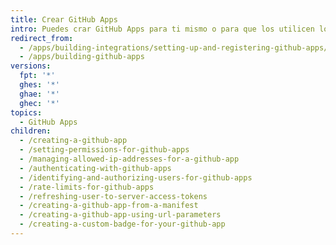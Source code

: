 ```yaml
---
title: Crear GitHub Apps
intro: Puedes crar GitHub Apps para ti mismo o para que los utilicen los demás. Aprende como registrar y configurar permisos y opciones de autenticación para GitHub Apps.
redirect_from:
  - /apps/building-integrations/setting-up-and-registering-github-apps/
  - /apps/building-github-apps
versions:
  fpt: '*'
  ghes: '*'
  ghae: '*'
  ghec: '*'
topics:
  - GitHub Apps
children:
  - /creating-a-github-app
  - /setting-permissions-for-github-apps
  - /managing-allowed-ip-addresses-for-a-github-app
  - /authenticating-with-github-apps
  - /identifying-and-authorizing-users-for-github-apps
  - /rate-limits-for-github-apps
  - /refreshing-user-to-server-access-tokens
  - /creating-a-github-app-from-a-manifest
  - /creating-a-github-app-using-url-parameters
  - /creating-a-custom-badge-for-your-github-app
---
```


